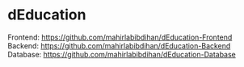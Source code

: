 # dEducation

Frontend: <https://github.com/mahirlabibdihan/dEducation-Frontend> \
Backend: <https://github.com/mahirlabibdihan/dEducation-Backend> \
Database: <https://github.com/mahirlabibdihan/dEducation-Database>
